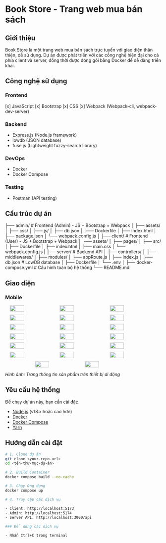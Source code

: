 # Book Store - Trang web mua bán sách

## Giới thiệu

Book Store là một trang web mua bán sách trực tuyến với giao diện thân thiện, dễ sử dụng. Dự án được phát triển với các công nghệ hiện đại cho cả phía client và server, đồng thời được đóng gói bằng Docker để dễ dàng triển khai.

## Công nghệ sử dụng

### Frontend

[x] JavaScript
[x] Bootstrap
[x] CSS
[x] Webpack (Webpack-cli, webpack-dev-server)

### Backend

- Express.js (Node.js framework)
- lowdb (JSON database)
- fuse.js (Lightweight fuzzy-search library)

### DevOps

- Docker
- Docker Compose

### Testing

- Postman (API testing)

## Cấu trúc dự án

├── admin/ # Frontend (Admin) - JS + Bootstrap + Webpack
│ ├── assets/
│ ├── css/
│ ├── js/
│ ├── db.json
│ ├── Dockerfile
│ ├── index.html
│ ├── package.json
│ └── webpack.config.js
│
├── client/ # Frontend (User) - JS + Bootstrap + Webpack
│ ├── assets/
│ ├── pages/
│ ├── src/
│ ├── Dockerfile
│ ├── index.html
│ ├── main.css
│ └── webpack.config.js
|
├── server/ # Backend API
│ ├── controllers/
│ ├── middlewares/
│ ├── modules/
│ ├── appRoute.js
│ ├── index.js
│ ├── db.json # LowDB database
│ ├── Dockerfile
│ └── .env
│
├── docker-compose.yml # Cấu hình toàn bộ hệ thống
└── README.md

## Giao diện

### Mobile

<div style="display: flex; flex-wrap: wrap; gap: 10px; justify-content: center;">
    <img src="client/pages/mobile/AboutUs.png" width="30%" /> 
    <img src="client/pages/mobile/Auth.png" width="30%" /> 
    <img src="client/pages/mobile/Blog-Banner.png" width="30%" /> 
    <img src="client/pages/mobile/Blog-Body.png" width="30%" />
    <img src="client/pages/mobile/Cart-Empty.png" width="30%" /> 
    <img src="client/pages/mobile/Cart.png" width="30%" /> 
    <img src="client/pages/mobile/Checkout-Empty.png" width="30%" />
    <img src="client/pages/mobile/Checkout.png" width="30%" /> 
    <img src="client/pages/mobile/Home-Bars.png" width="30%" /> 
    <img src="client/pages/mobile/Home-Cart-Empty.png" width="30%" />
    <img src="client/pages/mobile/Home-Cart.png" width="30%" /> 
    <img src="client/pages/mobile/Home-Wishlist-Empty.png" width="30%" /> 
    <img src="client/pages/mobile/Home-Wishlist.png" width="30%" />
    <img src="client/pages/mobile/Home.png" width="30%" /> 
    <img src="client/pages/mobile/Product-Info.png" width="30%" /> 
    <img src="client/pages/mobile/Product.png" width="30%" />
    <img src="client/pages/mobile/Shop-Banner.png" width="30%" /> 
    <img src="client/pages/mobile/Shop-Body.png" width="30%" /> 
    <img src="client/pages/mobile/Wishlist-Empty.png" width="30%" />
    <img src="client/pages/mobile/Wishlist.png" width="30%" />
</div>

_Hình ảnh: Trang thông tin sản phẩm trên thiết bị di động_

## Yêu cầu hệ thống

Để chạy dự án này, bạn cần cài đặt:

- [Node.js](https://nodejs.org/) (v18.x hoặc cao hơn)
- [Docker](https://www.docker.com/get-started)
- [Docker Compose](https://docs.docker.com/compose/install/)
- [Yarn](https://yarnpkg.com/getting-started/install)

## Hướng dẫn cài đặt

```bash
# 1. Clone dự án
git clone <your-repo-url>
cd <tên-thư-mục-dự-án>

# 2. Build Container
docker compose build --no-cache

# 3. Chạy ứng dụng
docker compose up

# 4. Truy cập các dịch vụ

- Client: http://localhost:5173
- Admin: http://localhost:5174
- Server API: http://localhost:3000/api

### Để dừng các dịch vụ

- Nhấn Ctrl+C trong terminal
```
